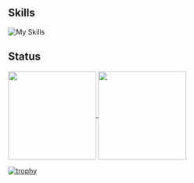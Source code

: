 ## Skills

![My Skills](https://go-skill-icons.vercel.app/api/icons?i=vscode,python,go,ts,nextjs,react,flutter,bash&perline=10&theme=dark)

## Status

<p>
  <a href="https://github.com/anuraghazra/github-readme-stats">
    <img height="180px" align="center" src="https://github-readme-stats-sigma-five.vercel.app/api/top-langs/?username=kazuya0202&theme=dark&layout=compact" />
  </a>
  <a href="https://github.com/anuraghazra/convoychat">
    <img height="180px" align="center" src="https://github-readme-stats-sigma-five.vercel.app/api?username=kazuya0202&count_private=true&theme=dark&show_icons=true" />
  </a>
</p>

[![trophy](https://github-profile-trophy.vercel.app/?username=kazuya0202&theme=onestar&row=1&column=7&margin-w=4)](https://github.com/ryo-ma/github-profile-trophy)

